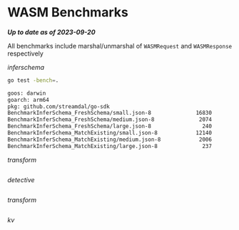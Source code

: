 # WASM Benchmarks

***Up to date as of 2023-09-20***

All benchmarks include marshal/unmarshal of `WASMRequest` and `WASMResponse` respectively

*inferschema*

```bash
go test -bench=.

goos: darwin
goarch: arm64
pkg: github.com/streamdal/go-sdk
BenchmarkInferSchema_FreshSchema/small.json-8         	   16830	     72359 ns/op
BenchmarkInferSchema_FreshSchema/medium.json-8        	    2074	    574853 ns/op
BenchmarkInferSchema_FreshSchema/large.json-8         	     240	   5009645 ns/op
BenchmarkInferSchema_MatchExisting/small.json-8       	   12140	     99325 ns/op
BenchmarkInferSchema_MatchExisting/medium.json-8      	    2006	    597972 ns/op
BenchmarkInferSchema_MatchExisting/large.json-8       	     237	   5030887 ns/op
```

*transform*

```bash
```

*detective*

```bash
```

*transform*

```bash
```

*kv*

```bash
```
